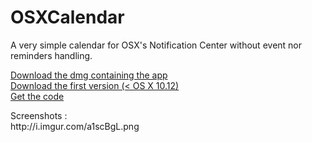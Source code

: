 # OSXCalendar
<p>
A very simple calendar for OSX's Notification Center without event nor reminders handling.
</p>

<p>
<a href="http://bit.ly/1Qoz9ZU">Download the dmg containing the app</a><br/>
<a href="http://bit.ly/2g5fC5J">Download the first version (< OS X 10.12)</a><br/>
<a href="http://bit.ly/1OJmXOQ">Get the code</a><br/>
</p>
<p>
Screenshots :<br/>
<a>http://i.imgur.com/a1scBgL.png</a><br/> 
</p>
